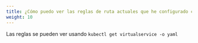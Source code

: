 ```yaml
---
title: ¿Cómo puedo ver las reglas de ruta actuales que he configurado con Istio?
weight: 10
---
```


Las reglas se pueden ver usando `kubectl get virtualservice -o yaml`
